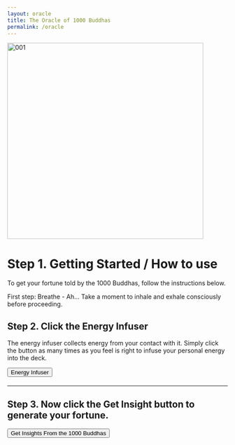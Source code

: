 ```yaml
---
layout: oracle
title: The Oracle of 1000 Buddhas
permalink: /oracle
---
```


<div class="uk-text-center">
<img src="{{"/screenshot.jpg" | relative_url}}" alt="001"  width="448" height="448"></div>

# Step 1. Getting Started / How to use

To get your fortune told by the 1000 Buddhas, follow the instructions below.

First step: Breathe - Ah... Take a moment to inhale and exhale consciously before proceeding.


## Step 2. Click the Energy Infuser

The energy infuser collects energy from your contact with it. Simply click the button as many times as you feel is right to infuse your personal energy into the deck.

<main class="uk-text-center">
<button onclick="getRandom()" id="btn1" class="uk-button uk-button-primary">Energy Infuser</button>
<h4 id="number"></h4>
<div class="uk-container"><span id="clickprogress"></span></div>
</main>

***

## Step 3. Now click the Get Insight button to generate your fortune.

<div class="uk-text-center">
<input class="Randombutton uk-button uk-button-primary uk-width-1-1" type="button" value="Get Insights From the 1000 Buddhas" onclick="randomImg()">
<div id="insight" class="uk-align-center"></div>
</div>
